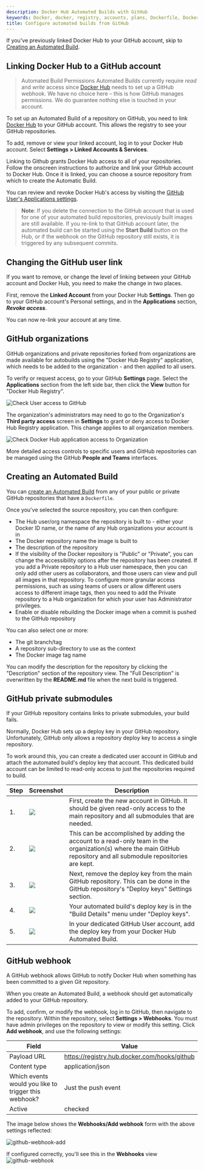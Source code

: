 ```yaml
---
description: Docker Hub Automated Builds with GitHub
keywords: Docker, docker, registry, accounts, plans, Dockerfile, Docker Hub, docs, documentation, trusted, builds, trusted builds,  automated builds, GitHub
title: Configure automated builds from GitHub
---
```


If you've previously linked Docker Hub to your GitHub account,
skip to [Creating an Automated Build](github.md#creating-an-automated-build).

## Linking Docker Hub to a GitHub account

> Automated Build Permissions
> Automated Builds currently require *read* and *write* access since
> [Docker Hub](https://hub.docker.com) needs to set up a GitHub webhook.
> We have no choice here &ndash; this is how GitHub manages permissions.
> We do guarantee nothing else is touched in your account.

To set up an Automated Build of a repository on GitHub, you need to
link [Docker Hub](https://hub.docker.com/account/authorized-services/) to your
GitHub account. This allows the registry to see your GitHub repositories.

To add, remove or view your linked account, log in to your Docker Hub account. Select **Settings > Linked Accounts & Services**.

Linking to Github grants Docker Hub access to all of your repositories. Follow the
onscreen instructions to authorize and link your GitHub account to Docker Hub. 
Once it is linked, you can choose a source repository from which to create the Automatic Build.

You can review and revoke Docker Hub's access by visiting the
[GitHub User's Applications settings](https://github.com/settings/applications).

> **Note**: If you delete the connection to the GitHub account that is used for one of your
> automated build repositories, previously built images are still available.
> If you re-link to that GitHub account later, the automated build can be started
> using the **Start Build** button on the Hub, or if the webhook on the GitHub repository
> still exists, it is triggered by any subsequent commits.

## Changing the GitHub user link

If you want to remove, or change the level of linking between your GitHub
account and Docker Hub, you need to make the change in two places.

First, remove the **Linked Account** from your Docker Hub **Settings**. Then go to
your GitHub account's Personal settings, and in the **Applications** section,
***Revoke access***.

You can now re-link your account at any time.

## GitHub organizations

GitHub organizations and private repositories forked from organizations are
made available for autobuilds using the "Docker Hub Registry" application, which
needs to be added to the organization - and then applied to all users.

To verify or request access, go to your GitHub **Settings** page. Select the
**Applications** section from the left side bar, then click the **View** button for
"Docker Hub Registry".

![Check User access to GitHub](images/gh-check-user-org-dh-app-access.png)

The organization's administrators may need to go to the Organization's **Third
party access** screen in **Settings** to grant or deny access to Docker Hub
Registry application. This change applies to all organization members.

![Check Docker Hub application access to Organization](images/gh-check-admin-org-dh-app-access.png)

More detailed access controls to specific users and GitHub repositories can be
managed using the GitHub **People and Teams** interfaces.

## Creating an Automated Build

You can [create an Automated Build](
https://hub.docker.com/add/automated-build/github/) from any of your
public or private GitHub repositories that have a `Dockerfile`.

Once you've selected the source repository, you can then configure:

- The Hub user/org namespace the repository is built to - either your Docker ID name, or the name of any Hub organizations your account is in
- The Docker repository name the image is built to
- The description of the repository
- If the visibility of the Docker repository is "Public" or "Private",
  you can change the accessibility options after the repository has been created.
  If you add a Private repository to a Hub user namespace, then you can only add other users
  as collaborators, and those users can view and pull all images in that
  repository. To configure more granular access permissions, such as using teams of
  users or allow different users access to different image tags, then you need
  to add the Private repository to a Hub organization for which your user has Administrator
  privileges.
- Enable or disable rebuilding the Docker image when a commit is pushed to the
  GitHub repository

You can also select one or more:
- The git branch/tag
- A repository sub-directory to use as the context
- The Docker image tag name

You can modify the description for the repository by clicking the "Description" section
of the repository view.
The "Full Description" is overwritten by the **README.md** file when the
next build is triggered.

## GitHub private submodules

If your GitHub repository contains links to private submodules, your build fails.

Normally, Docker Hub sets up a deploy key in your GitHub repository.
Unfortunately, GitHub only allows a repository deploy key to access a single
repository.

To work around this, you can create a dedicated user account in GitHub and
attach the automated build's deploy key that account. This dedicated build
account can be limited to read-only access to just the repositories required to
build.

<table class="table table-bordered">
  <thead>
    <tr>
      <th>Step</th>
      <th>Screenshot</th>
      <th>Description</th>
    </tr>
  </thead>
  <tbody>
    <tr>
      <td>1.</td>
      <td><img src="/docker-hub/images/gh_org_members.png"></td>
      <td>First, create the new account in GitHub. It should be given read-only
      access to the main repository and all submodules that are needed.</td>
    </tr>
    <tr>
      <td>2.</td>
      <td><img src="/docker-hub/images/gh_team_members.png"></td>
      <td>This can be accomplished by adding the account to a read-only team in
      the organization(s) where the main GitHub repository and all submodule
      repositories are kept.</td>
    </tr>
    <tr>
      <td>3.</td>
      <td><img src="/docker-hub/images/gh_repo_deploy_key.png"></td>
      <td>Next, remove the deploy key from the main GitHub repository. This can be done in the GitHub repository's "Deploy keys" Settings section.</td>
    </tr>
    <tr>
      <td>4.</td>
      <td><img src="/docker-hub/images/deploy_key.png"></td>
      <td>Your automated build's deploy key is in the "Build Details" menu
      under "Deploy keys".</td>
    </tr>
    <tr>
      <td>5.</td>
      <td><img src="/docker-hub/images/gh_add_ssh_user_key.png"></td>
      <td>In your dedicated GitHub User account, add the deploy key from your
      Docker Hub Automated Build.</td>
    </tr>
  </tbody>
</table>

## GitHub webhook

A GitHub webhook allows GitHub to notify Docker Hub when something has
been committed to a given Git repository.

When you create an Automated Build, a webhook should get automatically added to your GitHub
repository.

To add, confirm, or modify the webhook, log in to GitHub, then navigate to
the repository. Within the repository,  select **Settings > Webhooks**.
You must have admin privileges on the repository to view or modify
this setting. Click **Add webhook**, and use the following settings:


| Field | Value |
| ------|------ |
| Payload URL | https://registry.hub.docker.com/hooks/github |
| Content type | application/json |
| Which events would you like to trigger this webhook? | Just the push event |
| Active | checked |

The image below shows the **Webhooks/Add webhook** form with the above settings reflected:

![github-webhook-add](images/github-webhook-add.png)

If configured correctly, you'll see this in the **Webhooks** view
![github-webhook](images/github-webhook.png)


